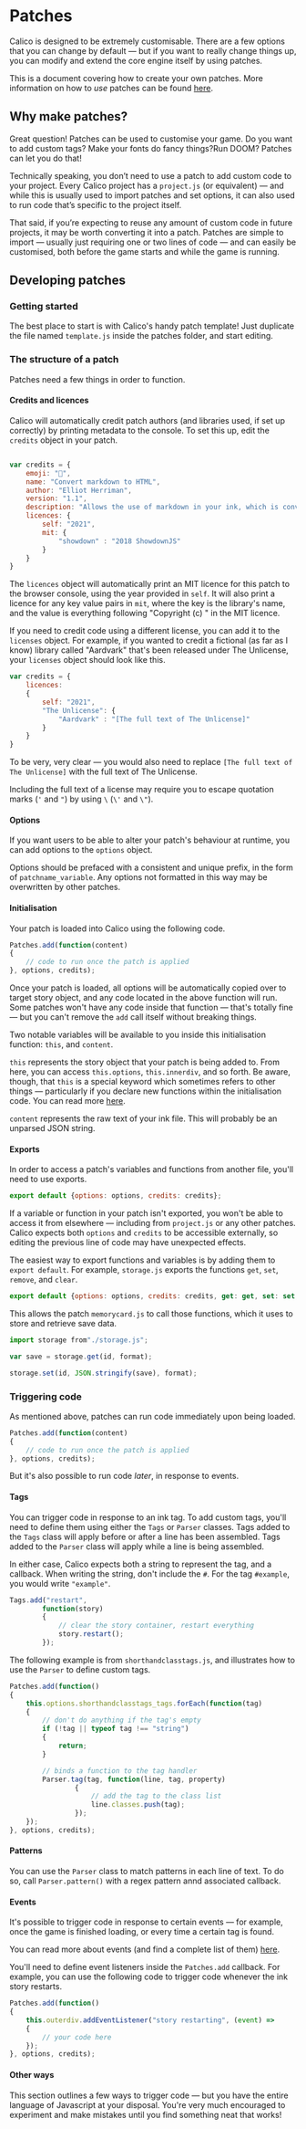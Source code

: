 # Patches

Calico is designed to be extremely customisable. There are a few options that you can change by default — but if you want to really change things up, you can modify and extend the core  engine itself by using patches.

This is a document covering how to create your own patches. More information on how to *use* patches can be found [here](https://github.com/elliotherriman/calico/blob/main/documentation/getting%20started.Importing%20patches).

## Why make patches?

Great question! Patches can be used to customise your game. Do you want to add custom tags? Make your fonts do fancy things?Run DOOM? Patches can let you do that!

Technically speaking, you don’t need to use a patch to add custom code to your project. Every Calico project has a `project.js` (or equivalent) — and while this is usually used to import patches and set options, it can also used to run code that’s specific to the project itself.

That said, if you’re expecting to reuse any amount of custom code in future projects, it may be worth converting it into a patch. Patches are simple to import — usually just requiring one or two lines of code — and can easily be customised, both before the game starts and while the game is running.

## Developing patches

### Getting started

The best place to start is with Calico's handy patch template! Just duplicate the file named `template.js` inside the patches folder, and start editing.

### The structure of a patch

Patches need a few things in order to function.

#### Credits and licences

Calico will automatically credit patch authors (and libraries used, if set up correctly) by printing metadata to the console. To set this up, edit the `credits` object in your patch.

```js

var credits = {
	emoji: "📄",
	name: "Convert markdown to HTML",
	author: "Elliot Herriman",
	version: "1.1",
	description: "Allows the use of markdown in your ink, which is converted to HTML at runtime.",
	licences: {
		self: "2021",
		mit: {
			"showdown" : "2018 ShowdownJS"
		}
	}
}

```

The `licences` object will automatically print an MIT licence for this patch to the browser console, using the year provided in `self`. It will also print a licence for any key value pairs in `mit`, where the key is the library's name, and the value is everything following "Copyright (c) " in the MIT licence. 

If you need to credit code using a different license, you can add it to the `licenses` object. For example, if you wanted to credit a fictional (as far as I know) library called "Aardvark" that's been released under The Unlicense, your `licenses` object should look like this.

```js
var credits = {
	licences: 
	{
		self: "2021",
		"The Unlicense": {
			"Aardvark" : "[The full text of The Unlicense]"
		}
	}
}
```

To be very, very clear — you would also need to replace `[The full text of The Unlicense]` with the full text of The Unlicense. 

Including the full text of a license may require you to escape quotation marks (`'` and `"`) by using `\` (`\'` and `\"`).

#### Options

If you want users to be able to alter your patch's behaviour at runtime, you can add options to the `options` object.

Options should be prefaced with a consistent and unique prefix, in the form of `patchname_variable`. Any options not formatted in this way may be overwritten by other patches.

#### Initialisation

Your patch is loaded into Calico using the following code.

```js
Patches.add(function(content)
{
	// code to run once the patch is applied
}, options, credits);
```

Once your patch is loaded, all options will be automatically copied over to target story object, and any code located in the above function will run. Some patches won't have any code inside that function — that's totally fine — but you can't remove the `add` call itself without breaking things.

Two notable variables will be available to you inside this initialisation function: `this`, and `content`. 

`this` represents the story object that your patch is being added to. From here, you can access `this.options`, `this.innerdiv`, and so forth. Be aware, though, that `this` is a special keyword which sometimes refers to other things — particularly if you declare new functions within the initialisation code. You can read more [here](https://developer.mozilla.org/en-US/docs/Web/JavaScript/Reference/Operators/this).

`content` represents the raw text of your ink file. This will probably be an unparsed JSON string.

#### Exports

In order to access a patch's variables and functions from another file, you'll need to use exports.

```js
export default {options: options, credits: credits};
```

If a variable or function in your patch isn't exported, you won't be able to access it from elsewhere — including from `project.js` or any other patches. Calico expects both `options` and `credits` to be accessible externally, so editing the previous line of code may have unexpected effects.

The easiest way to export functions and variables is by adding them to `export default`. For example, `storage.js` exports the functions `get`, `set`, `remove`, and `clear`.

```js
export default {options: options, credits: credits, get: get, set: set, remove: remove, clear: clear}
```

This allows the patch `memorycard.js` to call those functions, which it uses to store and retrieve save data.

```js
import storage from"./storage.js";
```
```js
var save = storage.get(id, format);
```
```js
storage.set(id, JSON.stringify(save), format);
```

### Triggering code

As mentioned above, patches can run code immediately upon being loaded.

```js
Patches.add(function(content)
{
	// code to run once the patch is applied
}, options, credits);
```

But it's also possible to run code *later*, in response to events.

#### Tags

You can trigger code in response to an ink tag. To add custom tags, you'll need to define them using either the `Tags` or `Parser` classes. Tags added to the `Tags` class will apply before or after a line has been assembled. Tags added to the `Parser` class will apply while a line is being assembled.

In either case, Calico expects both a string to represent the tag, and a callback. When writing the string, don't include the `#`. For the tag `#example`, you would write `"example"`.

```js
Tags.add("restart",
		function(story)
		{
			// clear the story container, restart everything
			story.restart();
		});
```

The following example is from `shorthandclasstags.js`, and illustrates how to use the `Parser` to define custom tags.

```js
Patches.add(function()
{
	this.options.shorthandclasstags_tags.forEach(function(tag)
	{
		// don't do anything if the tag's empty
		if (!tag || typeof tag !== "string") 
		{
			return;
		}

		// binds a function to the tag handler
		Parser.tag(tag, function(line, tag, property) 
				{
					// add the tag to the class list
					line.classes.push(tag);
				});
	});	
}, options, credits);
```

#### Patterns

You can use the `Parser` class to match patterns in each line of text. To do so, call `Parser.pattern()` with a regex pattern annd associated callback.

#### Events

It's possible to trigger code in response to certain events — for example, once the game is finished loading, or every time a certain tag is found.

You can read more about events (and find a complete list of them) [here](https://github.com/elliotherriman/calico/blob/main/documentation/events.md).

You'll need to define event listeners inside the `Patches.add` callback. For example, you can use the following code to trigger code whenever the ink story restarts.

```js
Patches.add(function()
{	
	this.outerdiv.addEventListener("story restarting", (event) => 
	{
		// your code here
	});
}, options, credits);
```

#### Other ways

This section outlines a few ways to trigger code — but you have the entire language of Javascript at your disposal. You're very much encouraged to experiment and make mistakes until you find something neat that works!